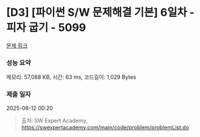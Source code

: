 # [D3] [파이썬 S/W 문제해결 기본] 6일차 - 피자 굽기 - 5099 

[문제 링크](https://swexpertacademy.com/main/code/problem/problemDetail.do?contestProbId=AWTVlVB6bvMDFAVT) 

### 성능 요약

메모리: 57,088 KB, 시간: 63 ms, 코드길이: 1,029 Bytes

### 제출 일자

2025-08-12 00:20



> 출처: SW Expert Academy, https://swexpertacademy.com/main/code/problem/problemList.do